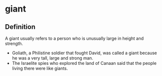 # giant

## Definition

A giant usually refers to a person who is unusually large in height and strength.

* Goliath, a Philistine soldier that fought David, was called a giant because he was a very tall, large and strong man.
* The Israelite spies who explored the land of Canaan said that the people living there were like giants.